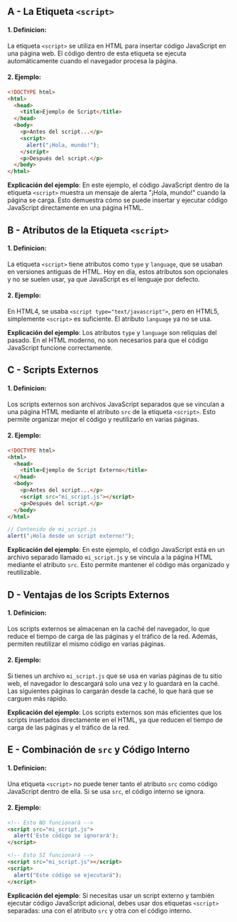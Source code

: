 ## A - La Etiqueta `<script>`

#### 1. **Definicion:**

La etiqueta `<script>` se utiliza en HTML para insertar código JavaScript en una página web. El código dentro de esta etiqueta se ejecuta automáticamente cuando el navegador procesa la página.

#### 2. **Ejemplo:**

```html
<!DOCTYPE html>
<html>
  <head>
    <title>Ejemplo de Script</title>
  </head>
  <body>
    <p>Antes del script...</p>
    <script>
      alert("¡Hola, mundo!");
    </script>
    <p>Después del script.</p>
  </body>
</html>
```

**Explicación del ejemplo**:
En este ejemplo, el código JavaScript dentro de la etiqueta `<script>` muestra un mensaje de alerta "¡Hola, mundo!" cuando la página se carga. Esto demuestra cómo se puede insertar y ejecutar código JavaScript directamente en una página HTML.

## B - Atributos de la Etiqueta `<script>`

#### 1. **Definicion:**

La etiqueta `<script>` tiene atributos como `type` y `language`, que se usaban en versiones antiguas de HTML. Hoy en día, estos atributos son opcionales y no se suelen usar, ya que JavaScript es el lenguaje por defecto.

#### 2. **Ejemplo:**

En HTML4, se usaba `<script type="text/javascript">`, pero en HTML5, simplemente `<script>` es suficiente. El atributo `language` ya no se usa.

**Explicación del ejemplo**:
Los atributos `type` y `language` son reliquias del pasado. En el HTML moderno, no son necesarios para que el código JavaScript funcione correctamente.

## C - Scripts Externos

#### 1. **Definicion:**

Los scripts externos son archivos JavaScript separados que se vinculan a una página HTML mediante el atributo `src` de la etiqueta `<script>`. Esto permite organizar mejor el código y reutilizarlo en varias páginas.

#### 2. **Ejemplo:**

```html
<!DOCTYPE html>
<html>
  <head>
    <title>Ejemplo de Script Externo</title>
  </head>
  <body>
    <p>Antes del script...</p>
    <script src="mi_script.js"></script>
    <p>Después del script.</p>
  </body>
</html>
```

```javascript
// Contenido de mi_script.js
alert("¡Hola desde un script externo!");
```

**Explicación del ejemplo**:
En este ejemplo, el código JavaScript está en un archivo separado llamado `mi_script.js` y se vincula a la página HTML mediante el atributo `src`. Esto permite mantener el código más organizado y reutilizable.

## D - Ventajas de los Scripts Externos

#### 1. **Definicion:**

Los scripts externos se almacenan en la caché del navegador, lo que reduce el tiempo de carga de las páginas y el tráfico de la red. Además, permiten reutilizar el mismo código en varias páginas.

#### 2. **Ejemplo:**

Si tienes un archivo `mi_script.js` que se usa en varias páginas de tu sitio web, el navegador lo descargará solo una vez y lo guardará en la caché. Las siguientes páginas lo cargarán desde la caché, lo que hará que se carguen más rápido.

**Explicación del ejemplo**:
Los scripts externos son más eficientes que los scripts insertados directamente en el HTML, ya que reducen el tiempo de carga de las páginas y el tráfico de la red.

## E - Combinación de `src` y Código Interno

#### 1. **Definicion:**

Una etiqueta `<script>` no puede tener tanto el atributo `src` como código JavaScript dentro de ella. Si se usa `src`, el código interno se ignora.

#### 2. **Ejemplo:**

```html
<!-- Esto NO funcionará -->
<script src="mi_script.js">
  alert('Este código se ignorará');
</script>

<!-- Esto SÍ funcionará -->
<script src="mi_script.js"></script>
<script>
  alert("Este código se ejecutará");
</script>
```

**Explicación del ejemplo**:
Si necesitas usar un script externo y también ejecutar código JavaScript adicional, debes usar dos etiquetas `<script>` separadas: una con el atributo `src` y otra con el código interno.
